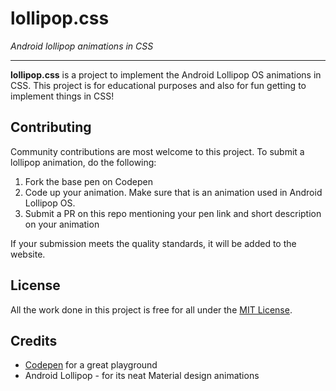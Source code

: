 lollipop.css
=====
*Android lollipop animations in CSS*
***

**lollipop.css** is a project to implement the Android Lollipop OS animations in CSS. This project is for educational purposes and also for fun getting to implement things in CSS!


Contributing
-----

Community contributions are most welcome to this project. To submit a lollipop animation, do the following:

1. Fork the base pen on Codepen
2. Code up your animation. Make sure that is an animation used in Android Lollipop OS.
3. Submit a PR on this repo mentioning your pen link and short description on your animation

If your submission meets the quality standards, it will be added to the website.

License
-----

All the work done in this project is free for all under the [MIT License](http://opensource.org/licenses/MIT).


Credits
-----

- [Codepen](https://codepen.io) for a great playground
- Android Lollipop - for its neat Material design animations